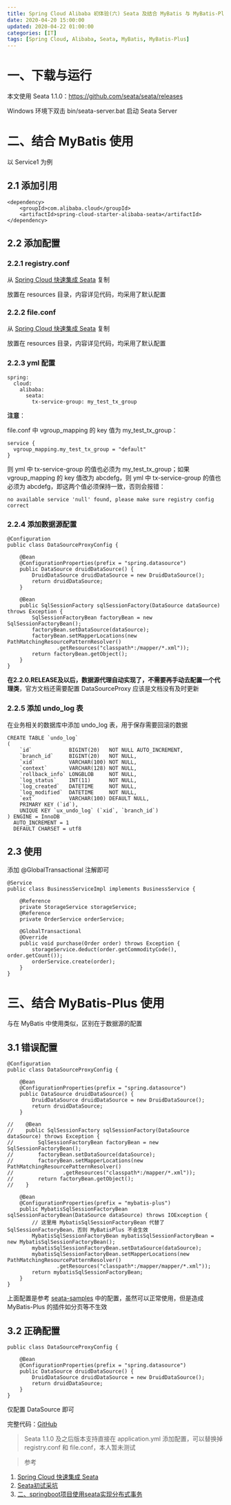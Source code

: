 ```yaml
---
title: Spring Cloud Alibaba 初体验(六) Seata 及结合 MyBatis 与 MyBatis-Plus 的使用
date: 2020-04-20 15:00:00
updated: 2020-04-22 01:00:00
categories: [IT]
tags: [Spring Cloud, Alibaba, Seata, MyBatis, MyBatis-Plus]
---
```


# 一、下载与运行

本文使用 Seata 1.1.0：https://github.com/seata/seata/releases

Windows 环境下双击 bin/seata-server.bat 启动 Seata Server

# 二、结合 MyBatis 使用

以 Service1 为例

## 2.1 添加引用

```
<dependency>
	<groupId>com.alibaba.cloud</groupId>
	<artifactId>spring-cloud-starter-alibaba-seata</artifactId>
</dependency>
```

## 2.2 添加配置

### 2.2.1 registry.conf

从 [Spring Cloud 快速集成 Seata](https://github.com/seata/seata-samples/blob/master/doc/quick-integration-with-spring-cloud.md) 复制

放置在 resources 目录，内容详见代码，均采用了默认配置

### 2.2.2 file.conf

从 [Spring Cloud 快速集成 Seata](https://github.com/seata/seata-samples/blob/master/doc/quick-integration-with-spring-cloud.md) 复制

放置在 resources 目录，内容详见代码，均采用了默认配置


### 2.2.3 yml 配置

```
spring:
  cloud:
    alibaba:
      seata:
        tx-service-group: my_test_tx_group
```

**注意**：

file.conf 中 vgroup_mapping 的 key 值为 my_test_tx_group：
 
```
service {
  vgroup_mapping.my_test_tx_group = "default"
}
```
则 yml 中 tx-service-group 的值也必须为 my_test_tx_group；如果 vgroup_mapping 的 key 值改为 abcdefg，则 yml 中 tx-service-group 的值也必须为 abcdefg，即这两个值必须保持一致，否则会报错：

```
no available service 'null' found, please make sure registry config correct
```

### 2.2.4 添加数据源配置

```
@Configuration
public class DataSourceProxyConfig {

    @Bean
    @ConfigurationProperties(prefix = "spring.datasource")
    public DataSource druidDataSource() {
        DruidDataSource druidDataSource = new DruidDataSource();
        return druidDataSource;
    }

    @Bean
    public SqlSessionFactory sqlSessionFactory(DataSource dataSource) throws Exception {
        SqlSessionFactoryBean factoryBean = new SqlSessionFactoryBean();
        factoryBean.setDataSource(dataSource);
        factoryBean.setMapperLocations(new PathMatchingResourcePatternResolver()
                .getResources("classpath*:/mapper/*.xml"));
        return factoryBean.getObject();
    }
}
```

**在2.2.0.RELEASE及以后，数据源代理自动实现了，不需要再手动去配置一个代理类**，官方文档还需要配置 DataSourceProxy 应该是文档没有及时更新

### 2.2.5 添加 undo_log 表

在业务相关的数据库中添加 undo_log 表，用于保存需要回滚的数据

```
CREATE TABLE `undo_log`
(
    `id`            BIGINT(20)   NOT NULL AUTO_INCREMENT,
    `branch_id`     BIGINT(20)   NOT NULL,
    `xid`           VARCHAR(100) NOT NULL,
    `context`       VARCHAR(128) NOT NULL,
    `rollback_info` LONGBLOB     NOT NULL,
    `log_status`    INT(11)      NOT NULL,
    `log_created`   DATETIME     NOT NULL,
    `log_modified`  DATETIME     NOT NULL,
    `ext`           VARCHAR(100) DEFAULT NULL,
    PRIMARY KEY (`id`),
    UNIQUE KEY `ux_undo_log` (`xid`, `branch_id`)
) ENGINE = InnoDB
  AUTO_INCREMENT = 1
  DEFAULT CHARSET = utf8
```

## 2.3 使用

添加 @GlobalTransactional 注解即可

```
@Service
public class BusinessServiceImpl implements BusinessService {

    @Reference
    private StorageService storageService;
    @Reference
    private OrderService orderService;

    @GlobalTransactional
    @Override
    public void purchase(Order order) throws Exception {
        storageService.deduct(order.getCommodityCode(), order.getCount());
        orderService.create(order);
    }
}
```

# 三、结合 MyBatis-Plus 使用

与在 MyBatis 中使用类似，区别在于数据源的配置

## 3.1 **错误**配置

```
@Configuration
public class DataSourceProxyConfig {

    @Bean
    @ConfigurationProperties(prefix = "spring.datasource")
    public DataSource druidDataSource() {
        DruidDataSource druidDataSource = new DruidDataSource();
        return druidDataSource;
    }

//    @Bean
//    public SqlSessionFactory sqlSessionFactory(DataSource dataSource) throws Exception {
//        SqlSessionFactoryBean factoryBean = new SqlSessionFactoryBean();
//        factoryBean.setDataSource(dataSource);
//        factoryBean.setMapperLocations(new PathMatchingResourcePatternResolver()
//                .getResources("classpath*:/mapper/*.xml"));
//        return factoryBean.getObject();
//    }

    @Bean
    @ConfigurationProperties(prefix = "mybatis-plus")
    public MybatisSqlSessionFactoryBean sqlSessionFactoryBean(DataSource dataSource) throws IOException {
        // 这里用 MybatisSqlSessionFactoryBean 代替了 SqlSessionFactoryBean，否则 MyBatisPlus 不会生效
        MybatisSqlSessionFactoryBean mybatisSqlSessionFactoryBean = new MybatisSqlSessionFactoryBean();
        mybatisSqlSessionFactoryBean.setDataSource(dataSource);
        mybatisSqlSessionFactoryBean.setMapperLocations(new PathMatchingResourcePatternResolver()
                .getResources("classpath*:/mapper/mapper/*.xml"));
        return mybatisSqlSessionFactoryBean;
    }
}
```

上面配置是参考 [seata-samples](https://github.com/seata/seata-samples/blob/master/multiple-datasource-mybatis-plus/src/main/java/io/seata/samples/mutiple/mybatisplus/config/DataSourceProxyConfig.java) 中的配置，虽然可以正常使用，但是造成 MyBatis-Plus 的插件如分页等不生效

## 3.2 正确配置

```
public class DataSourceProxyConfig {

    @Bean
    @ConfigurationProperties(prefix = "spring.datasource")
    public DataSource druidDataSource() {
        DruidDataSource druidDataSource = new DruidDataSource();
        return druidDataSource;
    }
}
```

仅配置 DataSource 即可



完整代码：[GitHub](https://github.com/VictorBu/code-snippet/tree/master/java/spring-cloud-alibaba-parent)

> Seata 1.1.0 及之后版本支持直接在 application.yml 添加配置，可以替换掉 registry.conf 和 file.conf，本人暂未测试

> 参考

1. [Spring Cloud 快速集成 Seata](https://github.com/seata/seata-samples/blob/master/doc/quick-integration-with-spring-cloud.md)
1. [Seata初试采坑](https://blog.csdn.net/Yunwei_Zheng/article/details/104839881)
1. [二、springboot项目使用seata实现分布式事务](https://www.cnblogs.com/lay2017/p/12383066.html)

